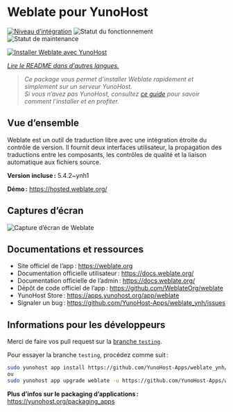 <!--
Nota bene : ce README est automatiquement généré par <https://github.com/YunoHost/apps/tree/master/tools/readme_generator>
Il NE doit PAS être modifié à la main.
-->

# Weblate pour YunoHost

[![Niveau d’intégration](https://dash.yunohost.org/integration/weblate.svg)](https://dash.yunohost.org/appci/app/weblate) ![Statut du fonctionnement](https://ci-apps.yunohost.org/ci/badges/weblate.status.svg) ![Statut de maintenance](https://ci-apps.yunohost.org/ci/badges/weblate.maintain.svg)

[![Installer Weblate avec YunoHost](https://install-app.yunohost.org/install-with-yunohost.svg)](https://install-app.yunohost.org/?app=weblate)

*[Lire le README dans d'autres langues.](./ALL_README.md)*

> *Ce package vous permet d’installer Weblate rapidement et simplement sur un serveur YunoHost.*  
> *Si vous n’avez pas YunoHost, consultez [ce guide](https://yunohost.org/install) pour savoir comment l’installer et en profiter.*

## Vue d’ensemble

Weblate est un outil de traduction libre avec une intégration étroite du contrôle de version. Il fournit deux interfaces utilisateur, la propagation des traductions entre les composants, les contrôles de qualité et la liaison automatique aux fichiers source. 

**Version incluse :** 5.4.2~ynh1

**Démo :** <https://hosted.weblate.org/>

## Captures d’écran

![Capture d’écran de Weblate](./doc/screenshots/BigScreenshot.png)

## Documentations et ressources

- Site officiel de l’app : <https://weblate.org>
- Documentation officielle utilisateur : <https://docs.weblate.org/>
- Documentation officielle de l’admin : <https://docs.weblate.org/>
- Dépôt de code officiel de l’app : <https://github.com/WeblateOrg/weblate>
- YunoHost Store : <https://apps.yunohost.org/app/weblate>
- Signaler un bug : <https://github.com/YunoHost-Apps/weblate_ynh/issues>

## Informations pour les développeurs

Merci de faire vos pull request sur la [branche `testing`](https://github.com/YunoHost-Apps/weblate_ynh/tree/testing).

Pour essayer la branche `testing`, procédez comme suit :

```bash
sudo yunohost app install https://github.com/YunoHost-Apps/weblate_ynh/tree/testing --debug
ou
sudo yunohost app upgrade weblate -u https://github.com/YunoHost-Apps/weblate_ynh/tree/testing --debug
```

**Plus d’infos sur le packaging d’applications :** <https://yunohost.org/packaging_apps>
